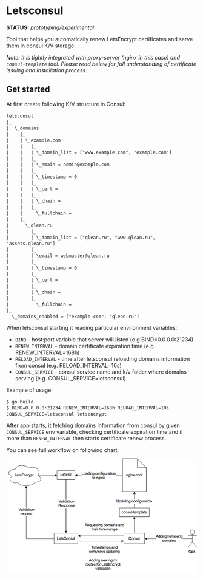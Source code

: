 # Letsconsul

**STATUS:** *prototyping/experimental*

Tool that helps you automatically renew LetsEncrypt certificates and serve them in consul K/V storage.

*Note: It is tightly integrated with proxy-server (nginx in this case) and `consul-template` tool. Please read below for full understanding of certificate issuing and installation process.*

## Get started

At first create following K/V structure in Consul:

```
letsconsul
|_
|  \_domains
|    |_
|    | \_example.com
|    |   |_
|    |   | \_domain_list = ["www.example.com", "example.com"]
|    |   |_
|    |   | \_emain = admin@example.com
|    |   |_
|    |   | \_timestamp = 0
|    |   |_
|    |   | \_cert =
|    |   |_
|    |   | \_chain =
|    |   |_
|    |     \_fullchain =
|    |_
|      \_qlean.ru
|        |_
|        | \_domain_list = ["qlean.ru", "www.qlean.ru", "assets.qlean.ru"]
|        |_
|        | \email = webmaster@qlean.ru
|        |_
|        | \_timestamp = 0
|        |_
|        | \_cert =
|        |_
|        | \_chain =
|        |_
|          \_fullchain =
|_
  \_domains_enabled = ["example.com", "qlean.ru"]
```

When letsconsul starting it reading particular environment variables:

- `BIND` - host:port variable that server will listen (e.g BIND=0.0.0.0:21234)
- `RENEW_INTERVAL` - domain certificate expiration time (e.g. RENEW_INTERVAL=168h)
- `RELOAD_INTERVAL` - time after letsconsul reloading domains information from consul (e.g. RELOAD_INTERVAL=10s)
- `CONSUL_SERVICE` - consul service name and  k/v folder where domains serving (e.g. CONSUL_SERVICE=letsconsul)

Example of usage:

```
$ go build
$ BIND=0.0.0.0:21234 RENEW_INTERVAL=168h RELOAD_INTERVAL=10s CONSUL_SERVICE=letsconsul letsencrypt
```

After app starts, it fetching domains information from consul by given `CONSUL_SERVICE` env variable, checking certificate expiration time and if more than `RENEW_INTERVAL` then starts certificate renew process.

You can see full workflow on following chart:

![Workflow](workflow.png)

